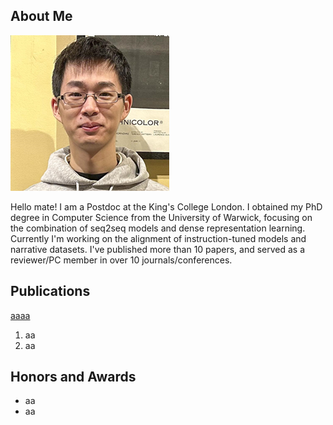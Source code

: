 ## About Me

<img class="profile-picture" src="PhotoMe.png">

Hello mate! I am a Postdoc at the King's College London. I obtained my PhD degree in Computer Science from the University of Warwick, focusing on the combination of seq2seq models and dense representation learning. Currently I'm working on the alignment of instruction-tuned models and narrative datasets. I've published more than 10 papers, and served as a reviewer/PC member in over 10 journals/conferences.


## Publications

<ins>aaaa</ins>

1. aa
2. aa

## Honors and Awards

* aa
* aa
<!-- 
This is a [link](http://google.com). Something *italics* and something **bold**.

Here is a table

Year | Award | Category
-----|-------|--------
2014 | Emmy  | Won Outstanding Lead Actor in a miniseries or a movie
2015 | BAFTA | Nominated for Best Leading Actor for Sherlock
2014 | Satellite | Won Best Actor miniseries or television film

Here is a horizontal rule

---

Here is a blockquote

> To a great mind, nothing is little

## References

* Foo Bar: Head of Department, Placeholder Names, Lorem
* John Doe: Associate Professor, Department of Computer Science, Ipsum -->
